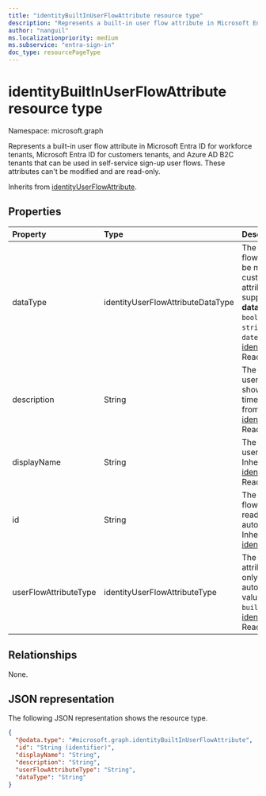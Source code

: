 ```yaml
---
title: "identityBuiltInUserFlowAttribute resource type"
description: "Represents a built-in user flow attribute in Microsoft Entra ID for workforce tenants, Microsoft Entra ID for customers tenants, and Azure AD B2C tenants that can be used in self-service sign-up user flows."
author: "nanguil"
ms.localizationpriority: medium
ms.subservice: "entra-sign-in"
doc_type: resourcePageType
---
```


# identityBuiltInUserFlowAttribute resource type

Namespace: microsoft.graph

Represents a built-in user flow attribute in Microsoft Entra ID for workforce tenants, Microsoft Entra ID for customers tenants, and Azure AD B2C tenants that can be used in self-service sign-up user flows. These attributes can't be modified and are read-only.

Inherits from [identityUserFlowAttribute](../resources/identityuserflowattribute.md).

## Properties

|Property|Type|Description|
|:---|:---|:---|
|dataType|identityUserFlowAttributeDataType|The data type of the user flow attribute, and can't be modified after the custom user flow attribute is created. The supported values for **dataType** are: `string` , `boolean` , `int64` , `stringCollection` , `dateTime`. Inherited from [identityUserFlowAttribute](../resources/identityuserflowattribute.md). Read-only.|
|description|String|The description of the user flow attribute that's shown to the user at the time of sign up. Inherited from [identityUserFlowAttribute](../resources/identityuserflowattribute.md). Read-only.|
|displayName|String|The display name of the user flow attribute. Inherited from [identityUserFlowAttribute](../resources/identityuserflowattribute.md). Read-only.|
|id|String|The identifier of the user flow attribute and is a read-only attribute that is automatically created. Inherited from [identityUserFlowAttribute](../resources/identityuserflowattribute.md)|
|userFlowAttributeType|identityUserFlowAttributeType|The type of the user flow attribute and is a read-only attribute that is automatically set. The value for this property is `builtIn`. Inherited from [identityUserFlowAttribute](../resources/identityuserflowattribute.md). Read-only.|


## Relationships

None.

## JSON representation

The following JSON representation shows the resource type.
<!-- {
  "blockType": "resource",
  "keyProperty": "id",
  "@odata.type": "microsoft.graph.identityBuiltInUserFlowAttribute",
  "baseType": "microsoft.graph.identityUserFlowAttribute",
  "openType": false
}
-->

``` json
{
  "@odata.type": "#microsoft.graph.identityBuiltInUserFlowAttribute",
  "id": "String (identifier)",
  "displayName": "String",
  "description": "String",
  "userFlowAttributeType": "String",
  "dataType": "String"
}
```
